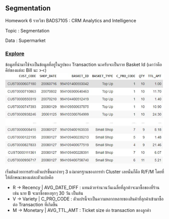 ## **Segmentation**

Homework 6 รายวิชา BADS7105 : CRM Analytics and Intelligence 

Topic : Segmentation 

Data : Supermarket

### <ins>Explore</ins>
ข้อมูลที่นำมาใช้จะเป็นข้อมูลที่อยู่ในรูปของ Transaction นะครับจะเป็นราย Basket Id (เดาว่าคือคีย์ของแต่ละ Bill นะ ><)
![chart](./Explore_Pic_01.JPG)





เริ่มต้นด้วยการสร้างตัวแปรขึ้นมาง่ายๆ 3 แง่มาตรฐานของการทำ Cluster เลยนั่นก็คือ R/F/M โดยที่ให้ลักษณะของแต่ละตัวแปลคือ
- R -> Recency | AVG_DATE_DIFF : แทนด้วยจำนวนวันเฉลี่ยที่ลูกค้าจะมาซื้อของที่ร้าน เช่น นาย B จะมาซื้อของทุกๆ 30 วัน เป็นต้น
- V -> Variety | C_PRO_CODE : ตัวแปรนี้จะเป็นความหลากหลายของสินค้าที่ลุกค้าเข้ามาซื้อต่อ Transaction ที่เกิดขึ้น
- M -> Monetary | AVG_TTL_AMT : Ticket size ต่อ transaction ของลูกค้า

